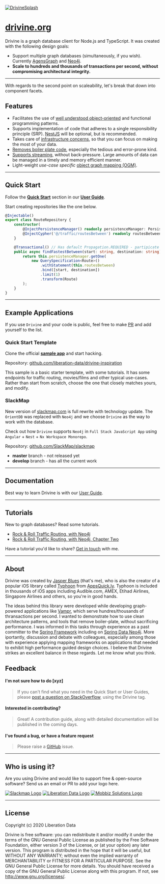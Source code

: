 <a href="https://drivine.org"> ![DrivineSplash](https://raw.githubusercontent.com/liberation-data/drivine/master/docs/images/splash.jpg)</a>
# <a href="https://drivine.org">drivine.org</a>                                       

Drivine is a graph database client for Node.js and TypeScript. It was created with the following design goals: 

* Support multiple graph databases (simultaneously, if you wish). Currently [AgensGraph](https://bitnine.net/agensgraph/) and 
[Neo4j](https://neo4j.com/neo4j-graph-database/). 
* **Scale to hundreds and thousands of transactions per second, without compromising architectural integrity.**

---------------------------------------

With regards to the second point on scaleability, let's break that down into component facets. 

## Features

* Facilitates the use of <a href="https://drivine.org/guide/#/repositories">well understood object-oriented</a> and functional programming patterns. 
* Supports implementation of code that adheres to a single responsibility principle (SRP). [NestJS](https://nestjs.com/) will be optional, but is recommended. 
* Takes care of <a href="https://drivine.org/guide/#/persistence-manager">infrastructure concerns</a>, so that you can focus on making the most of your data. 
* <a href="https://drivine.org/guide/#/transactions">Removes boiler plate code</a>, especially the tedious and error-prone kind. 
* <a href="https://drivine.org/guide/#/cursors">Supports streaming</a>, without back-pressure. Large amounts of data can be managed in a timely and memory efficient manner. 
* Light-weight _use-case specific_ <a href="https://drivine.org/guide/#/object-mapping">object graph mapping (OGM)</a>.

----

## Quick Start

Follow the **<a href="https://drivine.org/guide/#/quick-start">Quick Start</a>** section in our **<a href="https://drivine.org/guide/#/quick-start">User Guide</a>**. 


Start creating repositories like the one below. 
```typescript
@Injectable()
export class RouteRepository {
    constructor(
        @InjectPersistenceManager() readonly persistenceManager: PersistenceManager,
        @InjectCypher('@/traffic/routesBetween') readonly routesBetween: CypherStatement) {
    }

    @Transactional() // Has default Propagation.REQUIRED - partipicate in a current txn, or start one.
    public async findFastestBetween(start: string, destination: string): Promise<Route> {
        return this.persistenceManager.getOne(
            new QuerySpecification<Route>()
                .withStatement(this.routesBetween)
                .bind([start, destination])
                .limit(1)
                .transform(Route)
        );
    }
}
```

----

## Example Applications

If you use `Drivine` and your code is public, feel free to make [PR](https://github.com/liberation-data/drivine/pulls) and add yourself to the list.

### Quick Start Template

Clone the official **[sample app](https://github.com/liberation-data/drivine-inspiration)** and start hacking. 

Repository: [github.com/liberation-data/drivine-inspiration](https://github.com/liberation-data/drivine-inspiration) 

This sample is a basic starter template, with some tutorials. It has some endpoints for traffic routing, movies/films and other typical use-cases. Rather than start from scratch, choose the one that closely matches yours, and modify. 

### SlackMap

New version of [slackmap.com](https://slackmap.com) is full rewrite with technology update.
The `OrientDB` was replaced with `Neo4j` and we choose `Drivine` as the way to work with the database.

Check out how `Drivine` supports `Neo4j` in `Full Stack JavaScript App` using `Angular` + `Nest` + `Nx Workspace Monorepo`.

Repository: [github.com/SlackMap/slackmap](https://github.com/SlackMap/slackmap) 

* **master** branch - not released yet
* **develop** branch - has all the current work

----

## Documentation

Best way to learn Drivine is with our [User Guide](https://drivine.org/guide/#/).

---------------------------------------

## Tutorials

New to graph databases? Read some tutorials. 

* [Rock &amp; Roll Traffic Routing, with Neo4j](https://liberation-data.com/saxeburg-series/2018/11/28/rock-n-roll-traffic-routing.html) 
* [Rock &amp; Roll Traffic Routing, with Neo4j, Chapter Two](https://liberation-data.com/saxeburg-series/2018/12/05/rock-n-roll-traffic-routing.html) 

Have a tutorial you'd like to share? [Get in touch](https://twitter.com/doctor_cerulean) with me. 

---------------------------------------

## About

Drivine was created by [Jasper Blues](https://www.linkedin.com/in/jasper-blues-7781638) (that's me), who is also 
the creator of a popular iOS library called [Typhoon](https://github.com/appsquickly/typhoon) from 
[AppsQuick.ly](https://appsquick.ly). Typhoon is included in thousands of iOS apps including Audible.com, 
AMEX, Etihad Airlines, Singapore Airlines and others, so you're in good hands. 

The ideas behind this library were developed while developing graph-powered applications like <a href="https://apps.apple.com/us/app/vampr/id1069819177">Vampr</a>, which serve hundres/thousands of thransactions per second. I wanted to demonstrate how to use clean architecture patterns, and tools that remove boiler-plate, without sacrificing performance. I was informed in this tasks through experience as a past committer to the [Spring Framework](https://spring.io/) including on [Spring Data Neo4j](https://spring.io/projects/spring-data-neo4j). More iportantly, discussion and debate with colleagues, especially among those with experience applying mapping frameworks on applications that needed to exhibit high performance guided design choices.  I believe that Drivine strikes an excellent balance in these regards. Let me know what you think. 

## Feedback 

#### I'm not sure how to do [xyz]

> If you can't find what you need in the Quick Start or User Guides, please [post a question on StackOverflow](https://stackoverflow.com/questions/tagged/drivine?sort=newest&pageSize=15), using the Drivine tag. 

#### Interested in contributing?

> Great! A contribution guide, along with detailed documentation will be published in the coming days. 

#### I've found a bug, or have a feature request

> Please raise a <a href="https://github.com/liberation-data/drivine/issues">GitHub</a> issue.

----

## Who is using it? 

Are you using Drivine and would like to support free & open-source software? Send us an email or PR to add your logo here. 

<a href="http://www.slackmap.com"> ![Slackmap Logo](https://drivine.org/images/logos/slackmap-logo.png)</a> <a href="https://liberation-data.com"> ![Liberation Data Logo](https://drivine.org/images/logos/liberation-data.png)</a> <a href="http://www.mobbizsolutions.com"> ![Mobbiz Solutions Logo](https://drivine.org/images/logos/mobbiz-logo.png)</a> 


----

## License

Copyright (c) 2020 Liberation Data

Drivine is free software: you can redistribute it and/or modify it under the terms of the GNU General Public License
as published by the Free Software Foundation, either version 3 of the License, or (at your option) any later version.
This program is distributed in the hope that it will be useful, but WITHOUT ANY WARRANTY; without even the implied
warranty of MERCHANTABILITY or FITNESS FOR A PARTICULAR PURPOSE. See the GNU General Public License for more details.
You should have received a copy of the GNU General Public License along with this program.
If not, see <http://www.gnu.org/licenses/>.
 
